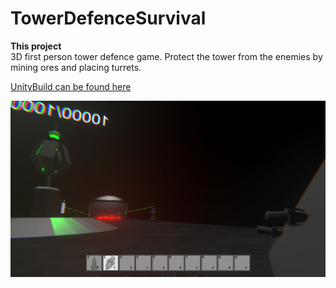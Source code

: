 # TowerDefenceSurvival

**This project** <br>
3D first person tower defence game. Protect the tower from the enemies by mining ores and placing turrets.

[UnityBuild can be found here](https://github.com/MarcelvanDuijnDev/Unity_Builds)

<img align="center" src="https://raw.githubusercontent.com/MarcelvanDuijnDev/Unity_Builds/main/OtherFiles/ScreenShot_TowerDefenceSurvival_1.png">